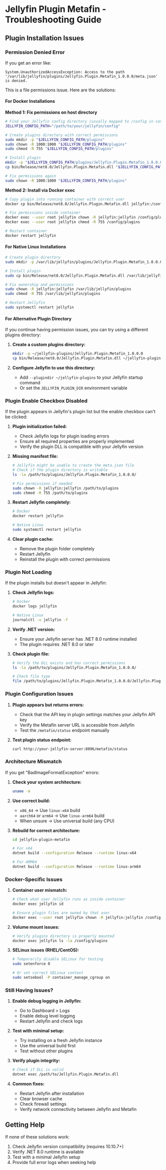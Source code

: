 # Jellyfin Plugin Metafin - Troubleshooting Guide

## Plugin Installation Issues

### Permission Denied Error

If you get an error like:
```
System.UnauthorizedAccessException: Access to the path '/var/lib/jellyfin/plugins/Jellyfin.Plugin.Metafin_1.0.0.0/meta.json' is denied.
```

This is a file permissions issue. Here are the solutions:

#### For Docker Installations

**Method 1: Fix permissions on host directory**
```bash
# Find your Jellyfin config directory (usually mapped to /config in container)
JELLYFIN_CONFIG_PATH="/path/to/your/jellyfin/config"

# Create plugins directory with correct permissions
sudo mkdir -p "$JELLYFIN_CONFIG_PATH/plugins"
sudo chown -R 1000:1000 "$JELLYFIN_CONFIG_PATH/plugins"
sudo chmod -R 755 "$JELLYFIN_CONFIG_PATH/plugins"

# Install plugin
mkdir -p "$JELLYFIN_CONFIG_PATH/plugins/Jellyfin.Plugin.Metafin_1.0.0.0"
cp bin/Release/net8.0/Jellyfin.Plugin.Metafin.dll "$JELLYFIN_CONFIG_PATH/plugins/Jellyfin.Plugin.Metafin_1.0.0.0/"

# Fix permissions again
sudo chown -R 1000:1000 "$JELLYFIN_CONFIG_PATH/plugins"
```

**Method 2: Install via Docker exec**
```bash
# Copy plugin into running container with correct user
docker cp bin/Release/net8.0/Jellyfin.Plugin.Metafin.dll jellyfin:/config/plugins/Jellyfin.Plugin.Metafin_1.0.0.0/

# Fix permissions inside container
docker exec --user root jellyfin chown -R jellyfin:jellyfin /config/plugins
docker exec --user root jellyfin chmod -R 755 /config/plugins

# Restart container
docker restart jellyfin
```

#### For Native Linux Installations

```bash
# Create plugin directory
sudo mkdir -p /var/lib/jellyfin/plugins/Jellyfin.Plugin.Metafin_1.0.0.0

# Install plugin
sudo cp bin/Release/net8.0/Jellyfin.Plugin.Metafin.dll /var/lib/jellyfin/plugins/Jellyfin.Plugin.Metafin_1.0.0.0/

# Fix ownership and permissions
sudo chown -R jellyfin:jellyfin /var/lib/jellyfin/plugins
sudo chmod -R 755 /var/lib/jellyfin/plugins

# Restart Jellyfin
sudo systemctl restart jellyfin
```

#### For Alternative Plugin Directory

If you continue having permission issues, you can try using a different plugins directory:

1. **Create a custom plugins directory:**
   ```bash
   mkdir -p ~/jellyfin-plugins/Jellyfin.Plugin.Metafin_1.0.0.0
   cp bin/Release/net8.0/Jellyfin.Plugin.Metafin.dll ~/jellyfin-plugins/Jellyfin.Plugin.Metafin_1.0.0.0/
   ```

2. **Configure Jellyfin to use this directory:**
   - Add `--plugindir ~/jellyfin-plugins` to your Jellyfin startup command
   - Or set the `JELLYFIN_PLUGIN_DIR` environment variable

### Plugin Enable Checkbox Disabled

If the plugin appears in Jellyfin's plugin list but the enable checkbox can't be clicked:

1. **Plugin initialization failed:**
   - Check Jellyfin logs for plugin loading errors
   - Ensure all required properties are properly implemented
   - Verify the plugin DLL is compatible with your Jellyfin version

2. **Missing manifest file:**
   ```bash
   # Jellyfin might be unable to create the meta.json file
   # Check if the plugin directory is writable
   ls -la /path/to/plugins/Jellyfin.Plugin.Metafin_1.0.0.0/

   # Fix permissions if needed
   sudo chown -R jellyfin:jellyfin /path/to/plugins
   sudo chmod -R 755 /path/to/plugins
   ```

3. **Restart Jellyfin completely:**
   ```bash
   # Docker
   docker restart jellyfin

   # Native Linux
   sudo systemctl restart jellyfin
   ```

4. **Clear plugin cache:**
   - Remove the plugin folder completely
   - Restart Jellyfin
   - Reinstall the plugin with correct permissions

### Plugin Not Loading

If the plugin installs but doesn't appear in Jellyfin:

1. **Check Jellyfin logs:**
   ```bash
   # Docker
   docker logs jellyfin

   # Native Linux
   journalctl -u jellyfin -f
   ```

2. **Verify .NET version:**
   - Ensure your Jellyfin server has .NET 8.0 runtime installed
   - The plugin requires .NET 8.0 or later

3. **Check plugin file:**
   ```bash
   # Verify the DLL exists and has correct permissions
   ls -la /path/to/plugins/Jellyfin.Plugin.Metafin_1.0.0.0/

   # Check file type
   file /path/to/plugins/Jellyfin.Plugin.Metafin_1.0.0.0/Jellyfin.Plugin.Metafin.dll
   ```

### Plugin Configuration Issues

1. **Plugin appears but returns errors:**
   - Check that the API key in plugin settings matches your Jellyfin API key
   - Verify the Metafin server URL is accessible from Jellyfin
   - Test the `/metafin/status` endpoint manually

2. **Test plugin status endpoint:**
   ```bash
   curl http://your-jellyfin-server:8096/metafin/status
   ```

### Architecture Mismatch

If you get "BadImageFormatException" errors:

1. **Check your system architecture:**
   ```bash
   uname -m
   ```

2. **Use correct build:**
   - `x86_64` → Use `linux-x64` build
   - `aarch64` or `arm64` → Use `linux-arm64` build
   - When unsure → Use universal build (any CPU)

3. **Rebuild for correct architecture:**
   ```bash
   cd jellyfin-plugin-metafin

   # For x64
   dotnet build --configuration Release --runtime linux-x64

   # For ARM64
   dotnet build --configuration Release --runtime linux-arm64
   ```

### Docker-Specific Issues

1. **Container user mismatch:**
   ```bash
   # Check what user Jellyfin runs as inside container
   docker exec jellyfin id

   # Ensure plugin files are owned by that user
   docker exec --user root jellyfin chown -R jellyfin:jellyfin /config/plugins
   ```

2. **Volume mount issues:**
   ```bash
   # Verify plugins directory is properly mounted
   docker exec jellyfin ls -la /config/plugins
   ```

3. **SELinux issues (RHEL/CentOS):**
   ```bash
   # Temporarily disable SELinux for testing
   sudo setenforce 0

   # Or set correct SELinux context
   sudo setsebool -P container_manage_cgroup on
   ```

### Still Having Issues?

1. **Enable debug logging in Jellyfin:**
   - Go to Dashboard > Logs
   - Enable debug level logging
   - Restart Jellyfin and check logs

2. **Test with minimal setup:**
   - Try installing on a fresh Jellyfin instance
   - Use the universal build first
   - Test without other plugins

3. **Verify plugin integrity:**
   ```bash
   # Check if DLL is valid
   dotnet exec /path/to/Jellyfin.Plugin.Metafin.dll
   ```

4. **Common fixes:**
   - Restart Jellyfin after installation
   - Clear browser cache
   - Check firewall settings
   - Verify network connectivity between Jellyfin and Metafin

## Getting Help

If none of these solutions work:

1. Check Jellyfin version compatibility (requires 10.10.7+)
2. Verify .NET 8.0 runtime is available
3. Test with a minimal Jellyfin setup
4. Provide full error logs when seeking help